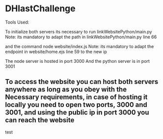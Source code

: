 # DHlastChallenge

Tools Used:


To initialize both servers its necessary to run 
linkWebsitePython/main.py 
Note: its mandatory to adapt the path in linkWebsitePython/main.py line 66

and the command
node website/index.js
Note: its mandatory to adapt the endpoint in website/home.ejs line 59 to the new ip

The node server is hosted in port 3000
And the python server is in port 3001

To access the website you can host both servers anywhere as long as you obey with the
Necessary requirements, in case of hosting it locally you need to open two ports, 3000 and
3001, and using the public ip in port 3000 you can reach the website
---------------
test
